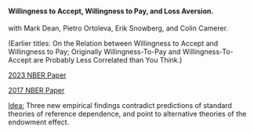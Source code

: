 ---
---

#### Willingness to Accept, Willingness to Pay, and Loss Aversion.
with Mark Dean, Pietro Ortoleva, Erik Snowberg, and Colin Camerer.

(Earlier titles: On the Relation between Willingness to Accept and Willingness to Pay; Originally Willingness-To-Pay and Willingness-To-Accept are Probably Less Correlated than You Think.)

[2023 NBER Paper](https://www.nber.org/papers/w30836)

[2017 NBER Paper](https://www.nber.org/papers/w23954)

<ins> Idea:</ins> Three new empirical findings contradict predictions of standard theories of reference dependence, and point to alternative theories of the endowment effect.
